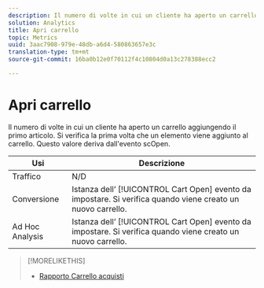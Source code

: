 ```yaml
---
description: Il numero di volte in cui un cliente ha aperto un carrello aggiungendo il primo articolo. Si verifica la prima volta che un elemento viene aggiunto al carrello. Questo valore deriva dall'evento scOpen.
solution: Analytics
title: Apri carrello
topic: Metrics
uuid: 3aac7908-979e-48db-a6d4-580863657e3c
translation-type: tm+mt
source-git-commit: 16ba0b12e0f70112f4c10804d0a13c278388ecc2

---
```



# Apri carrello

Il numero di volte in cui un cliente ha aperto un carrello aggiungendo il primo articolo. Si verifica la prima volta che un elemento viene aggiunto al carrello. Questo valore deriva dall'evento scOpen.

| Usi | Descrizione |
|---|---|
| Traffico | N/D |
| Conversione | Istanza dell’ [!UICONTROL Cart Open] evento da impostare. Si verifica quando viene creato un nuovo carrello. |
| Ad Hoc Analysis | Istanza dell’ [!UICONTROL Cart Open] evento da impostare. Si verifica quando viene creato un nuovo carrello. |

>[!MORELIKETHIS]
>
>* [Rapporto Carrello acquisti](/help/components/c-variables/dimensionslist/reports-shopping-cart.md)

